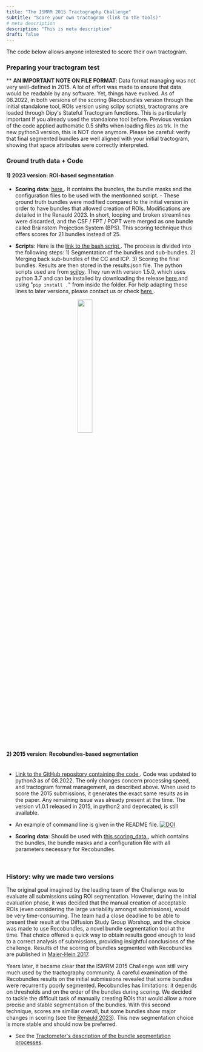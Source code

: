```yaml
---
title: "The ISMRM 2015 Tractography Challenge"
subtitle: "Score your own tractogram (link to the tools)"
# meta description
description: "This is meta description"
draft: false
---
```


The code below allows anyone interested to score their own tractogram. 
<br>


### Preparing your tractogram test

** **AN IMPORTANT NOTE ON FILE FORMAT**: Data format managing was not very well-defined in 2015. A lot of effort was made to ensure that data would be readable by any software. Yet, things have evolved. As of 08.2022, in both versions of the scoring (Recobundles version through the initial standalone tool, ROIs version using scilpy scripts), tractograms are loaded through Dipy's Stateful Tractogram functions. This is particularly important if you already used the standalone tool before. Previous version of the code applied authomatic 0.5 shifts when loading files as trk. In the new python3 version, this is NOT done anymore. Please be careful: verify that final segmented bundles are well aligned with your initial tractogram, showing that space attributes were correctly interpreted.


### Ground truth data + Code

  [comment]: <> (I should be able to add a code snippet here. Using three backslash ` before and after. Or ```sh at the beginning)

  [comment]: <> (The result is super ugly. Huge linebreaks. Can't find how to make it work. Using a picture for now.)

#### 1) 2023 version: ROI-based segmentation
 
- **Scoring data**: <a href="https://scil.usherbrooke.ca/ismrm2015/scoring_data_Renauld2023.zip"> here </a>. It contains the bundles, the bundle masks and the configuration files to be used with the mentionned script. - These ground truth bundles were modified compared to the initial version in order to have bundles that allowed creation of ROIs. Modifications are detailed in the Renauld 2023. In short, looping and broken streamlines were discarded, and the CSF / FPT / POPT were merged as one bundle called Brainstem Projection System (BPS). This scoring technique thus offers scores for 21 bundles instead of 25.

- **Scripts**: Here is the <a href="/code_snippets/scil_score_ismrm_Renauld2023.sh"> link to the bash script </a>. The process is divided into the following steps: 1) Segmentation of the bundles and sub-bundles. 2) Merging back sub-bundles of the CC and ICP. 3) Scoring the final bundles. Results are then stored in the results.json file. The python scripts used are from <a href="https://github.com/scilus/scilpy"> scilpy</a>. They run with version 1.5.0, which uses python 3.7 and can be installed by downloading the release <a href="https://github.com/scilus/scilpy/releases"> here </a> and using "`pip install .`" from inside the folder.  For help adapting these lines to later versions, please contact us or check <a href=https://github.com/scil-vital/dwi_ml/blob/master/bash_utilities/scil_score_ismrm_Renauld2023.sh> here </a>.

<a href="/code_snippets/scil_score_ismrm_Renauld2023.sh">
    <figure>
        <img src="/code_snippets/ismrm_2022_code.png" width="30%" style="display:block; margin-left: auto; margin-right: auto;">
    </figure>
</a>


#### 2) 2015 version: Recobundles-based segmentation</b><br><br>

- <a href="https://github.com/scilus/ismrm_2015_tractography_challenge_scoring"> Link to the GitHub repository containing the code </a>. Code was updated to python3 as of 08.2022. The only changes concern processing speed, and tractogram format management, as described above. When used to score the 2015 submissions, it generates the exact same results as in the paper. Any remaining issue was already present at the time. The version v1.0.1 released in 2015, in python2 and deprecated, is still available. 

- An example of command line is given in the README file. <a href="https://doi.org/10.5281/zenodo.810130"><img src="https://zenodo.org/badge/DOI/10.5281/zenodo.810130.svg" alt="DOI"></a>

- **Scoring data**: Should be used with <a href="https://scil.usherbrooke.ca/ismrm2015/scoring_data_tractography_challenge.tar.gz"> this scoring_data </a>, which contains the bundles, the bundle masks and a configuration file with all parameters necessary for Recobundles.

  [comment]: <> (md5 TCK: 1fee5fb38db7fcf924984add25d2b370. TRK: 4efe8b07a9cc5cbbd96227ca255ccd5a)


<br>

### History: why we made two versions

The original goal imagined by the leading team of the Challenge was to evaluate all submissions using ROI segmentation. However, during the initial evaluation phase, it was decided that the manual creation of acceptable ROIs (even considering the large variability amongst submissions), would be very time-consuming. The team had a close deadline to be able to present their result at the Diffusion Study Group Worshop, and the choice was made to use Recobundles, a novel bundle segmentation tool at the time. That choice offered a quick way to obtain results good enough to lead to a correct analysis of submissions, providing insightful conclusions of the challenge. Results of the scoring of bundles segmented with Recobundles are published in <a href="/ismrm2015/references">Maier-Hein 2017</a>.

Years later, it became clear that the ISMRM 2015 Challenge was still very much used by the tractography community. A careful examination of the Recobundles results on the initial submissions revealed that some bundles were recurrently poorly segmented. Recobundles has limitations: it depends on thresholds and on the order of the bundles during scoring. We decided to tackle the difficult task of manually creating ROIs that would allow a more precise and stable segmentation of the bundles. With this second technique, scores are similiar overall, but some bundles show major changes in scoring (see the <a href="/ismrm2015/references">Renauld 2023</a>). This new segmentation choice is more stable and should now be preferred.

- See the <a href="/tractometer/bundle_segmentation">Tractometer's description of the bundle segmentation processes</a>.

